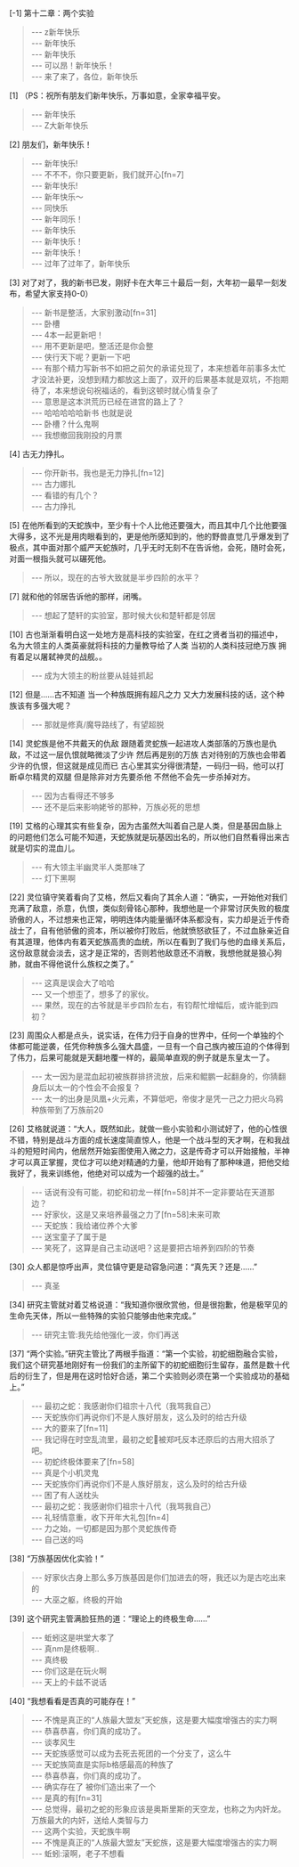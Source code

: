 
[-1] 第十二章：两个实验
>--- z新年快乐<br>
>--- 新年快乐<br>
>--- 新年快乐<br>
>--- 可以昂！新年快乐！<br>
>--- 来了来了，各位，新年快乐<br>

[1] （PS：祝所有朋友们新年快乐，万事如意，全家幸福平安。
>--- 新年快乐<br>
>--- Z大新年快乐<br>

[2] 朋友们，新年快乐！
>--- 新年快乐!<br>
>--- 不不不，你只要更新，我们就开心[fn=7]<br>
>--- 新年快乐!<br>
>--- 新年快乐～<br>
>--- 同快乐<br>
>--- 新年同乐！<br>
>--- 新年快乐<br>
>--- 新年快乐！<br>
>--- 新年快乐！<br>
>--- 过年了过年了，新年快乐<br>

[3] 对了对了，我的新书已发，刚好卡在大年三十最后一刻，大年初一最早一刻发布，希望大家支持0-0）
>--- 新书是整活，大家别激动[fn=31]<br>
>--- 卧槽<br>
>--- 4本一起更新吧！<br>
>--- 用不更新是吧，整活还是你会整<br>
>--- 侠行天下呢？更新一下吧<br>
>--- 有那个精力写新书不如把之前欠的承诺兑现了，本来想着年前事多太忙才没法补更，没想到精力都放这上面了，双开的后果基本就是双坑，不抱期待了，本来想说句祝福话的，看到这顿时就心情复杂了<br>
>--- 意思是这本洪荒历已经在进宫的路上了？<br>
>--- 哈哈哈哈哈新书 也就是说<br>
>--- 卧槽？什么鬼啊<br>
>--- 我想撤回我刚投的月票<br>

[4] 古无力挣扎。
>--- 你开新书，我也是无力挣扎[fn=12]<br>
>--- 古力娜扎<br>
>--- 看错的有几个？<br>
>--- 古力挣扎<br>

[5] 在他所看到的天蛇族中，至少有十个人比他还要强大，而且其中几个比他要强大得多，这不光是用肉眼看到的，更是他所感知到的，他的野兽直觉几乎爆发到了极点，其中面对那个威严天蛇族时，几乎无时无刻不在告诉他，会死，随时会死，对面一根指头就可以碾死他。
>--- 所以，现在的古爷大致就是半步四阶的水平？<br>

[7] 就和他的邻居告诉他的那样，闭嘴。
>--- 想起了楚轩的实验室，那时候大伙和楚轩都是邻居<br>

[10] 古也渐渐看明白这一处地方是高科技的实验室，在红之贤者当初的描述中，名为大领主的人类英豪就将科技的力量教导给了人类 当初的人类科技冠绝万族 拥有着足以屠弑神灵的战舰。。
>--- 成为大领主的粉丝要从娃娃抓起<br>

[12] 但是……古不知道 当一个种族既拥有超凡之力 又大力发展科技的话，这个种族该有多强大呢？
>--- 那就是修真/魔导路线了，有望超脱<br>

[14] 灵蛇族是他不共戴天的仇敌 跟随着灵蛇族一起进攻人类部落的万族也是仇敌，不过这一层仇恨就略微淡了少许 然后再是别的万族 古对待别的万族也会带着少许的仇恨，但这就是成见而已 古心里其实分得很清楚，一码归一码，他可以打断卓尔精灵的双腿 但是除非对方先要杀他 不然他不会先一步杀掉对方。
>--- 因为古看得还不够多<br>
>--- 还不是后来影响姥爷的那种，万族必死的思想<br>

[19] 艾格的心理其实有些复杂，因为古虽然大叫着自己是人类，但是基因血脉上的问题他们怎么可能不知道，天蛇族就是玩基因出名的，所以他们自然看得出来古就是切实的混血儿。
>--- 有大领主半幽灵半人类那味了<br>
>--- 灯下黑啊<br>

[22] 灵位镇守笑着看向了艾格，然后又看向了其余人道：“确实，一开始他对我们充满了敌意，杀意，仇恨，类似刻骨铭心那种，我想他是一个非常讨厌失败的极度骄傲的人，不过想来也正常，明明连体内能量循环体系都没有，实力却是近于传奇战士了，自有他骄傲的资本，所以被你打败后，他就愤怒欲狂了，不过血脉亲近自有其道理，他体内有着天蛇族高贵的血统，所以在看到了我们与他的血缘关系后，这份敌意就会淡去，这才是正常的，否则若他敌意还不消散，我想他就是狼心狗肺，就由不得他说什么族权之类了。”
>--- 这真是误会大了哈哈<br>
>--- 又一个想歪了，想多了的家伙。<br>
>--- 果然，现在的古爷就是半步四阶左右，有钧帮忙增幅后，或许能到四初？<br>

[23] 周围众人都是点头，说实话，在伟力归于自身的世界中，任何一个单独的个体都可能逆袭，任凭你种族多么强大昌盛，一旦有一个自己族内被压迫的个体得到了伟力，后果可能就是天翻地覆一样的，最简单直观的例子就是东皇太一了。
>--- 太一因为是混血起初被族群排挤流放，后来和鲲鹏一起翻身的，你猜翻身后以太一的个性会不会报复？<br>
>--- 太一的出身是凤凰+火元素，不算低吧，帝俊才是凭一己之力把火乌鸦种族带到了万族前20<br>

[26] 艾格就说道：“大人，既然如此，就做一些小实验和小测试好了，他的心性很不错，特别是战斗方面的成长速度简直惊人，他是一个战斗型的天才啊，在和我战斗的短短时间内，他居然开始妄图使用入微之力，这是传奇才可以开始接触，半神才可以真正掌握，灵位才可以绝对精通的力量，他却开始有了那种味道，把他交给我好了，我来训练他，他绝对可以成为一个超强的战士。”
>--- 话说有没有可能，初蛇和初龙一样[fn=58]并不一定非要站在天道那边？<br>
>--- 好家伙，这是又来培养最强之力了[fn=58]未来可欺<br>
>--- 天蛇族：我给诸位养个大爹<br>
>--- 送宝童子了属于是<br>
>--- 笑死了，这算是自己主动送吧？这是要把古培养到四阶的节奏<br>

[30] 众人都是惊呼出声，灵位镇守更是动容急问道：“真先天？还是……”
>--- 真圣<br>

[34] 研究主管就对着艾格说道：“我知道你很欣赏他，但是很抱歉，他是极罕见的生命先天体，所以一些特殊的实验只能够由他来完成。”
>--- 研究主管:我先给他强化一波，你们再送<br>

[37] “两个实验。”研究主管比了两根手指道：“第一个实验，初蛇细胞融合实验，我们这个研究基地刚好有一份我们的主所留下的初蛇细胞衍生留存，虽然是数十代后的衍生了，但是用在这时恰好合适，第二个实验则必须在第一个实验成功的基础上。”
>--- 最初之蛇：我感谢你们祖宗十八代（我骂我自己）<br>
>--- 天蛇族你们再说你们不是人族好朋友，这么及时的给古升级<br>
>--- 大的要来了[fn=11]<br>
>--- 我记得在时空乱流里，最初之蛇🐍被郑吒反本还原后的古用大招杀了吧。<br>
>--- 初蛇终极体要来了[fn=58]<br>
>--- 真是个小机灵鬼<br>
>--- 天蛇族你们再说你们不是人族好朋友，这么及时的给古升级<br>
>--- 困了有人送枕头<br>
>--- 最初之蛇：我感谢你们祖宗十八代（我骂我自己）<br>
>--- 礼轻情意重，收下开年大礼包[fn=4]<br>
>--- 力之始，一切都是因为那个灵蛇族传奇<br>
>--- 自己送的吗<br>

[38] “万族基因优化实验！”
>--- 好家伙古身上那么多万族基因是你们加进去的呀，我还以为是古吃出来的<br>
>--- 大巫之躯，终极的开始<br>

[39] 这个研究主管满脸狂热的道：“理论上的终极生命……”
>--- 蚯蚓这是哄堂大孝了<br>
>--- 真nm是终极啊..<br>
>--- 真终极<br>
>--- 你们这是在玩火啊<br>
>--- 天上的卡兹不说话<br>

[40] “我想看看是否真的可能存在！”
>--- 不愧是真正的“人族最大盟友”天蛇族，这是要大幅度增强古的实力啊<br>
>--- 恭喜恭喜，你们真的成功了。<br>
>--- 谈孝风生<br>
>--- 天蛇族感觉可以成为去死去死团的一个分支了，这么牛<br>
>--- 天蛇族简直是实际b格感最高的种族了<br>
>--- 恭喜恭喜，你们真的成功了。<br>
>--- 确实存在了 被你们造出来了一个<br>
>--- 是真的有[fn=31]<br>
>--- 总觉得，最初之蛇的形象应该是奥斯里斯的天空龙，也称之为内奸龙。万族最大的内奸，送给人类智与力<br>
>--- 这两个实验，天蛇族牛啊<br>
>--- 不愧是真正的“人族最大盟友”天蛇族，这是要大幅度增强古的实力啊<br>
>--- 蚯蚓:滚啊，老子不想看<br>
